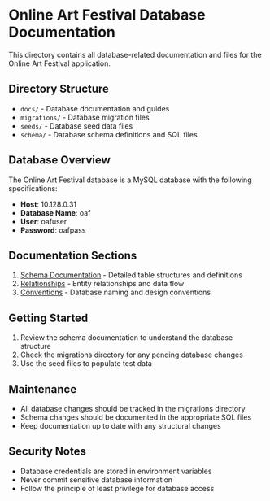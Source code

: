 # Online Art Festival Database Documentation

This directory contains all database-related documentation and files for the Online Art Festival application.

## Directory Structure

- `docs/` - Database documentation and guides
- `migrations/` - Database migration files
- `seeds/` - Database seed data files
- `schema/` - Database schema definitions and SQL files

## Database Overview

The Online Art Festival database is a MySQL database with the following specifications:

- **Host**: 10.128.0.31
- **Database Name**: oaf
- **User**: oafuser
- **Password**: oafpass

## Documentation Sections

1. [Schema Documentation](schema.md) - Detailed table structures and definitions
2. [Relationships](relationships.md) - Entity relationships and data flow
3. [Conventions](conventions.md) - Database naming and design conventions

## Getting Started

1. Review the schema documentation to understand the database structure
2. Check the migrations directory for any pending database changes
3. Use the seed files to populate test data

## Maintenance

- All database changes should be tracked in the migrations directory
- Schema changes should be documented in the appropriate SQL files
- Keep documentation up to date with any structural changes

## Security Notes

- Database credentials are stored in environment variables
- Never commit sensitive database information
- Follow the principle of least privilege for database access 